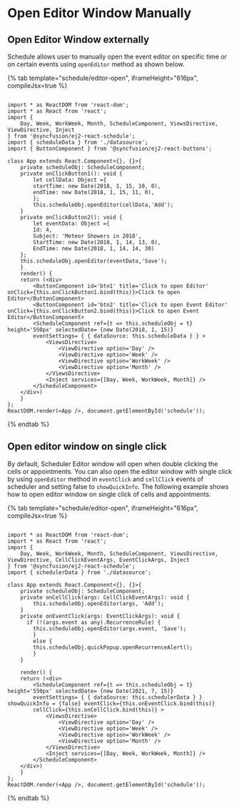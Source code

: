 # Open Editor Window Manually

## Open Editor Window externally

Schedule allows user to manually open the event editor on specific time or on certain events using `openEditor` method as shown below.

{% tab template="schedule/editor-open", iframeHeight="616px", compileJsx=true %}

```tsx

import * as ReactDOM from 'react-dom';
import * as React from 'react';
import {
    Day, Week, WorkWeek, Month, ScheduleComponent, ViewsDirective, ViewDirective, Inject
} from '@syncfusion/ej2-react-schedule';
import { scheduleData } from './datasource';
import { ButtonComponent } from '@syncfusion/ej2-react-buttons';

class App extends React.Component<{}, {}>{
    private scheduleObj: ScheduleComponent;
    private onClickButton1(): void {
        let cellData: Object ={
        startTime: new Date(2018, 1, 15, 10, 0),
        endTime: new Date(2018, 1, 15, 11, 0),
        };
        this.scheduleObj.openEditor(cellData,'Add');
    }
    private onClickButton2(): void {
        let eventData: Object ={
        Id: 4,
        Subject: 'Meteor Showers in 2018',
        StartTime: new Date(2018, 1, 14, 13, 0),
        EndTime: new Date(2018, 1, 14, 14, 30)
    };
    this.scheduleObj.openEditor(eventData,'Save');
    }
    render() {
    return (<div>
        <ButtonComponent id='btn1' title='Click to open Editor' onClick={this.onClickButton1.bind(this)}>Click to open Editor</ButtonComponent>
        <ButtonComponent id='btn2' title='Click to open Event Editor' onClick={this.onClickButton2.bind(this)}>Click to open Event Editor</ButtonComponent>
        <ScheduleComponent ref={t => this.scheduleObj = t} height='550px' selectedDate= {new Date(2018, 1, 15)}
        eventSettings= { { dataSource: this.scheduleData } } >
            <ViewsDirective>
                <ViewDirective option='Day' />
                <ViewDirective option='Week' />
                <ViewDirective option='WorkWeek' />
                <ViewDirective option='Month' />
            </ViewsDirective>
            <Inject services={[Day, Week, WorkWeek, Month]} />
        </ScheduleComponent>
    </div>)
    }
};
ReactDOM.render(<App />, document.getElementById('schedule'));

```

{% endtab %}

## Open editor window on single click

By default, Scheduler Editor window will open when double clicking the cells or appointments. You can also open the editor window with single click by using `openEditor` method in `eventClick` and `cellClick` events of scheduler and setting false to `showQuickInfo`. The following example shows how to open editor window on single click of cells and appointments.

{% tab template="schedule/editor-open", iframeHeight="616px", compileJsx=true %}

```tsx

import * as ReactDOM from 'react-dom';
import * as React from 'react';
import {
    Day, Week, WorkWeek, Month, ScheduleComponent, ViewsDirective, ViewDirective, CellClickEventArgs, EventClickArgs, Inject
} from '@syncfusion/ej2-react-schedule';
import { schedulerData } from './datasource';

class App extends React.Component<{}, {}>{
    private scheduleObj: ScheduleComponent;
    private onCellClick(args: CellClickEventArgs): void {
        this.scheduleObj.openEditor(args, 'Add');
    }
    private onEventClick(args: EventClickArgs): void {
      if (!(args.event as any).RecurrenceRule) {
        this.scheduleObj.openEditor(args.event, 'Save');
        }
        else {
        this.scheduleObj.quickPopup.openRecurrenceAlert();
        }
    }
  
    render() {
    return (<div>
        <ScheduleComponent ref={t => this.scheduleObj = t} height='550px' selectedDate= {new Date(2021, 7, 15)}
        eventSettings= { { dataSource: this.schedulerData } } showQuickInfo = {false} eventClick={this.onEventClick.bind(this)}
        cellClick={this.onCellClick.bind(this)} >
            <ViewsDirective>
                <ViewDirective option='Day' />
                <ViewDirective option='Week' />
                <ViewDirective option='WorkWeek' />
                <ViewDirective option='Month' />
            </ViewsDirective>
            <Inject services={[Day, Week, WorkWeek, Month]} />
        </ScheduleComponent>
    </div>)
    }
};
ReactDOM.render(<App />, document.getElementById('schedule'));

```

{% endtab %}
